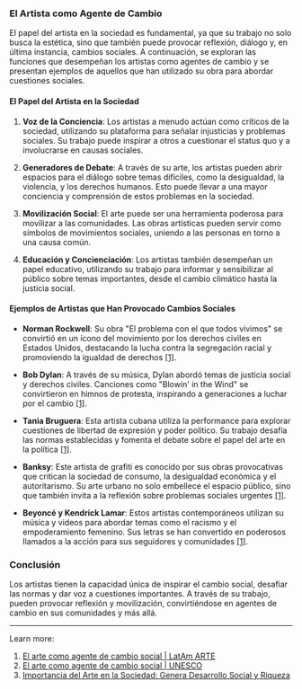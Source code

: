### El Artista como Agente de Cambio

El papel del artista en la sociedad es fundamental, ya que su trabajo no solo busca la estética, sino que también puede provocar reflexión, diálogo y, en última instancia, cambios sociales. A continuación, se exploran las funciones que desempeñan los artistas como agentes de cambio y se presentan ejemplos de aquellos que han utilizado su obra para abordar cuestiones sociales.

#### El Papel del Artista en la Sociedad

1. **Voz de la Conciencia**: Los artistas a menudo actúan como críticos de la sociedad, utilizando su plataforma para señalar injusticias y problemas sociales. Su trabajo puede inspirar a otros a cuestionar el status quo y a involucrarse en causas sociales.
    
2. **Generadores de Debate**: A través de su arte, los artistas pueden abrir espacios para el diálogo sobre temas difíciles, como la desigualdad, la violencia, y los derechos humanos. Esto puede llevar a una mayor conciencia y comprensión de estos problemas en la sociedad.
    
3. **Movilización Social**: El arte puede ser una herramienta poderosa para movilizar a las comunidades. Las obras artísticas pueden servir como símbolos de movimientos sociales, uniendo a las personas en torno a una causa común.
    
4. **Educación y Concienciación**: Los artistas también desempeñan un papel educativo, utilizando su trabajo para informar y sensibilizar al público sobre temas importantes, desde el cambio climático hasta la justicia social.
    

#### Ejemplos de Artistas que Han Provocado Cambios Sociales

- **Norman Rockwell**: Su obra "El problema con el que todos vivimos" se convirtió en un ícono del movimiento por los derechos civiles en Estados Unidos, destacando la lucha contra la segregación racial y promoviendo la igualdad de derechos [[1]](https://www.latamarte.com/es/articles/4FMG/).
    
- **Bob Dylan**: A través de su música, Dylan abordó temas de justicia social y derechos civiles. Canciones como "Blowin' in the Wind" se convirtieron en himnos de protesta, inspirando a generaciones a luchar por el cambio [[1]](https://www.latamarte.com/es/articles/4FMG/).
    
- **Tania Bruguera**: Esta artista cubana utiliza la performance para explorar cuestiones de libertad de expresión y poder político. Su trabajo desafía las normas establecidas y fomenta el debate sobre el papel del arte en la política [[1]](https://www.latamarte.com/es/articles/4FMG/).
    
- **Banksy**: Este artista de grafiti es conocido por sus obras provocativas que critican la sociedad de consumo, la desigualdad económica y el autoritarismo. Su arte urbano no solo embellece el espacio público, sino que también invita a la reflexión sobre problemas sociales urgentes [[1]](https://www.latamarte.com/es/articles/4FMG/).
    
- **Beyoncé y Kendrick Lamar**: Estos artistas contemporáneos utilizan su música y videos para abordar temas como el racismo y el empoderamiento femenino. Sus letras se han convertido en poderosos llamados a la acción para sus seguidores y comunidades [[1]](https://www.latamarte.com/es/articles/4FMG/).
    

### Conclusión

Los artistas tienen la capacidad única de inspirar el cambio social, desafiar las normas y dar voz a cuestiones importantes. A través de su trabajo, pueden provocar reflexión y movilización, convirtiéndose en agentes de cambio en sus comunidades y más allá.

---

Learn more:

1. [El arte como agente de cambio social | LatAm ARTE](https://www.latamarte.com/es/articles/4FMG/)
2. [El arte como agente de cambio social | UNESCO](https://www.unesco.org/es/articles/el-arte-como-agente-de-cambio-social)
3. [Importancia del Arte en la Sociedad: Genera Desarrollo Social y Riqueza](https://fundacionbotin.org/sala-de-prensa/importancia-arte-en-la-sociedad/)